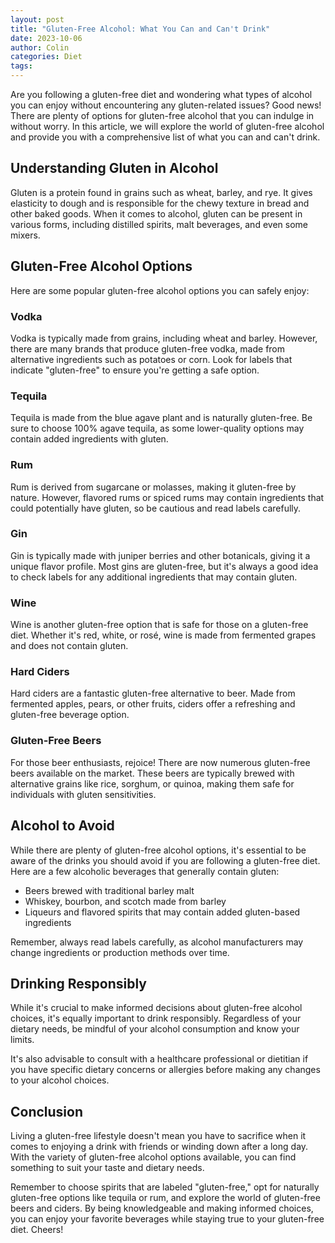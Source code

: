 ```yaml
---
layout: post
title: "Gluten-Free Alcohol: What You Can and Can't Drink"
date: 2023-10-06
author: Colin
categories: Diet
tags: 
---
```


Are you following a gluten-free diet and wondering what types of alcohol you can enjoy without encountering any gluten-related issues? Good news! There are plenty of options for gluten-free alcohol that you can indulge in without worry. In this article, we will explore the world of gluten-free alcohol and provide you with a comprehensive list of what you can and can't drink.

## Understanding Gluten in Alcohol

Gluten is a protein found in grains such as wheat, barley, and rye. It gives elasticity to dough and is responsible for the chewy texture in bread and other baked goods. When it comes to alcohol, gluten can be present in various forms, including distilled spirits, malt beverages, and even some mixers.

## Gluten-Free Alcohol Options

Here are some popular gluten-free alcohol options you can safely enjoy:

### Vodka

Vodka is typically made from grains, including wheat and barley. However, there are many brands that produce gluten-free vodka, made from alternative ingredients such as potatoes or corn. Look for labels that indicate "gluten-free" to ensure you're getting a safe option.

### Tequila

Tequila is made from the blue agave plant and is naturally gluten-free. Be sure to choose 100% agave tequila, as some lower-quality options may contain added ingredients with gluten.

### Rum

Rum is derived from sugarcane or molasses, making it gluten-free by nature. However, flavored rums or spiced rums may contain ingredients that could potentially have gluten, so be cautious and read labels carefully.

### Gin

Gin is typically made with juniper berries and other botanicals, giving it a unique flavor profile. Most gins are gluten-free, but it's always a good idea to check labels for any additional ingredients that may contain gluten.

### Wine

Wine is another gluten-free option that is safe for those on a gluten-free diet. Whether it's red, white, or rosé, wine is made from fermented grapes and does not contain gluten.

### Hard Ciders

Hard ciders are a fantastic gluten-free alternative to beer. Made from fermented apples, pears, or other fruits, ciders offer a refreshing and gluten-free beverage option.

### Gluten-Free Beers

For those beer enthusiasts, rejoice! There are now numerous gluten-free beers available on the market. These beers are typically brewed with alternative grains like rice, sorghum, or quinoa, making them safe for individuals with gluten sensitivities.

## Alcohol to Avoid

While there are plenty of gluten-free alcohol options, it's essential to be aware of the drinks you should avoid if you are following a gluten-free diet. Here are a few alcoholic beverages that generally contain gluten:

- Beers brewed with traditional barley malt
- Whiskey, bourbon, and scotch made from barley
- Liqueurs and flavored spirits that may contain added gluten-based ingredients

Remember, always read labels carefully, as alcohol manufacturers may change ingredients or production methods over time.

## Drinking Responsibly

While it's crucial to make informed decisions about gluten-free alcohol choices, it's equally important to drink responsibly. Regardless of your dietary needs, be mindful of your alcohol consumption and know your limits.

It's also advisable to consult with a healthcare professional or dietitian if you have specific dietary concerns or allergies before making any changes to your alcohol choices.

## Conclusion

Living a gluten-free lifestyle doesn't mean you have to sacrifice when it comes to enjoying a drink with friends or winding down after a long day. With the variety of gluten-free alcohol options available, you can find something to suit your taste and dietary needs.

Remember to choose spirits that are labeled "gluten-free," opt for naturally gluten-free options like tequila or rum, and explore the world of gluten-free beers and ciders. By being knowledgeable and making informed choices, you can enjoy your favorite beverages while staying true to your gluten-free diet. Cheers!